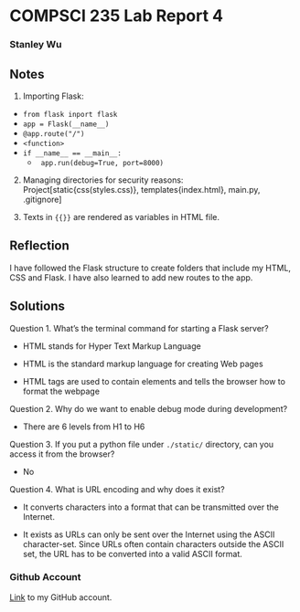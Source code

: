 # COMPSCI 235 Lab Report 4
### Stanley Wu
## Notes
1. Importing Flask:
- ```from flask inport flask```
- ```app = Flask(__name__)```
- ```@app.route("/")```
- ```<function>```
- ```if __name__ == __main__:```
  - ``` app.run(debug=True, port=8000)```

2. Managing directories for security reasons: Project[static{css(styles.css)}, templates{index.html}, main.py, .gitignore]

3. Texts in `{{}}` are rendered as variables in HTML file.

## Reflection

I have followed the Flask structure to create folders that include my HTML, CSS and Flask.
I have also learned to add new routes to the app.

## Solutions

Question 1.
Whatʼs the terminal command for starting a Flask server? 

- HTML stands for Hyper Text Markup Language  

- HTML is the standard markup language for creating Web pages  

- HTML tags are used to contain elements and tells the browser how to format the webpage

Question 2.
Why do we want to enable debug mode during development?

- There are 6 levels from H1 to H6

Question 3.
If you put a python file under `./static/` directory, can you access it from 
the browser?

- No

Question 4.
What is URL encoding and why does it exist?

- It converts characters into a format that can be transmitted over the Internet.

- It exists as URLs can only be sent over the Internet using the ASCII character-set. Since URLs often contain characters outside the ASCII set, the URL has to be converted into a valid ASCII format.


### Github Account

[Link](https://github.com/sharukyen) to my GitHub account.